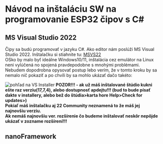 # Návod na inštaláciu SW na programovanie ESP32 čipov s C#
## MS Visual Studio 2022 

Čipy sa budú programovať v jazyku C#. Ako editor nám poslúži MS Visual Studio 2022. Inštalačku si stiahnite tu: [MSVS22](https://visualstudio.microsoft.com/cs/thank-you-downloading-visual-studio/?sku=Community&channel=Release&version=VS2022&source=VSLandingPage&cid=2030&passive=false)     
OSko by malo byť ideálne Windows10/11, inštalácia cez emulátor na Linux neni vylúčená no spojená pravdepodobne s mnohými problémami.     
Nebudem dopodrobna opysovať postup lebo verím, že v tomto kroku by sa nemalo nič pokaziť a po chvíli by sa mohlo ukázať dačo takéto:    

![pohľad na VS Installer](https://github.com/romankiss/R-IoT/assets/59760649/f5654bcc-73ce-482c-a952-e50f288cfcc8)
**POZOR!!!   - ak už máš inštalované štúdio kukni ešte raz verziu(17,7,4), alebo dostupnosť apdejtu!!!  (bud to bude písať dakte v installery, alebo bež do štúdia>karta hore Help>Check for updates>)   
Pokiaľ máš inštalačku aj 22 Community neznamená to že máš jej najnovšiu verziu.     
Ak nemáš najnovšiu ver. rozšírenie čo budeme inštalovať neskôr nepôjde ukázať v zozname rozšírení!!!**

## nanoFramework

